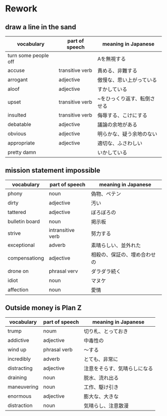# Rework
## draw a line in the sand
|vocabulary|part of speech|meaning in Japanese|
|---|---|---|
|turn some people off|| Aを無視する |
|accuse|transitive verb|責める、非難する|
|arrogant|adjective|傲慢な、思い上がっている|
|aloof|adjective|すかしている|
|upset|transitive verb|~をひっくり返す、転倒させる|
|insulted|transitive verb|侮辱する、こけにする|
|debatable|adjective|議論の余地がある|
|obvious|adjective|明らかな、疑う余地のない|
|appropriate|adjective|適切な、ふさわしい|
|pretty damn||いかしている|


## mission statement impossible
|vocabulary|part of speech|meaning in Japanese|
|---|---|---|
|phony|noun|偽物、ペテン|
|dirty|adjective|汚い|
|tattered|adjective|ぼろぼろの|
|bulletin board|noun|掲示板|
|strive|intransitive verb|努力する|
|exceptional|adverb|素晴らしい、並外れた|
|compensationg|adjective|相殺の、保証の、埋め合わせの|
|drone on|phrasal verv|ダラダラ続く|
|idiot|noun|マヌケ|
|affection|noun|愛情|



## Outside money is Plan Z
|vocabulary|part of speech|meaning in Japanese|
|---|---|---|
|trump|noum|切り札、とっておき|
|addictive|adjective|中毒性の|
|wind up|phrasal verb|〜する|
|incredibly|adverb|とても、非常に|
|distracting|adjective|注意をそらす、気晴らしになる|
|draining|noun|脱水、流れ出る|
|maneuvering|noun|工作、駆け引き|
|enormous|adjective|膨大な、大きな|
|distraction|noun|気晴らし、注意散漫|
